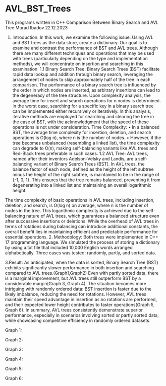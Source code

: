 # AVL_BST_Trees
This programs written in C++
Comparison Between Binary Search and AVL Tree
Murad Ibadov
22.12.2023
1. Introduction:
In this work, we examine the following issue: Using AVL and BST trees as the data store, create a dictionary. Our goal is to examine and contrast the performance of BST and AVL trees.
Although there are many different techniques and operations that may be used with trees (particularly depending on the type and implementation methods), we will concentrate on insertion and searching in this examination.
1.1 Binary Search Tree:
Binary Search Trees (BST) facilitate rapid data lookup and addition through binary search, leveraging the arrangement of nodes to skip approximately half of the tree in each comparison. The performance of a binary search tree is influenced by the order in which nodes are inserted, as arbitrary insertions can lead to the degeneracy of the tree structure.
Upon complexity analysis, the average time for insert and search operations for n nodes is determined. In the worst case, searching for a specific key in a binary search tree can be implemented either recursively or iteratively.
In this analysis, iterative methods are employed for searching and clearing the tree in the case of BST, with the acknowledgment that the speed of these operations is not under consideration.
Time Complexity:
•	In a balanced BST, the average time complexity for insertion, deletion, and search operations is O(log n), where n is the number of nodes.
•	However, if the tree becomes unbalanced (resembling a linked list), the time complexity can degrade to O(n), making self-balancing variants like AVL trees and Red-Black trees preferable in such cases.
1.2 AVL Tree:
AVL trees, named after their inventors Adelson-Velsky and Landis, are a self-balancing variant of Binary Search Trees (BST). In AVL trees, the balance factor of each node, defined as the height of the left subtree minus the height of the right subtree, is maintained to be in the range of {-1, 0, 1}. This ensures that the tree remains balanced, preventing it from degenerating into a linked list and maintaining an overall logarithmic height.

The time complexity of basic operations in AVL trees, including insertion, deletion, and search, is O(log n) on average, where n is the number of nodes in the tree. This logarithmic complexity is achieved due to the self-balancing nature of AVL trees, which guarantees a balanced structure even after successive insertions or deletions. While the overhead of AVL trees in terms of rotations during balancing can introduce additional constants, the overall benefit lies in maintaining efficient and predictable performance for essential operations.
2. Methodology:
	Both trees were implemented in C++ 17 programming language. We simulated the process of storing a dictionary by using a.txt file that included 10,000 English words arranged alphabetically. Three cases was tested: randomly, partly, and sorted data.

3.Result:
	As anticipated, when the data is sorted, Binary Search Tree (BST) exhibits significantly slower performance in both insertion and searching compared to AVL trees.(Graph1,Graph2) Even with partly sorted data, there is a marginal improvement, but AVL trees still outperform BST by a considerable margin(Graph 3, Graph 4). The situation becomes more intriguing with randomly ordered data: BST insertion is faster due to the likely imbalance, reducing the need for rotations. However, AVL trees maintain their speed advantage in insertion as no rotations are performed, and their expected lower height contributes to faster operations(Graph 5, Graph 6). In summary, AVL trees consistently demonstrate superior performance, especially in scenarios involving sorted or partly sorted data, while showcasing competitive efficiency in randomly ordered datasets.

Graph 1:

 








Graph 2:

 

Graph 3:


 









Graph 4:
 

Graph 5:

 











Graph 6:
 


